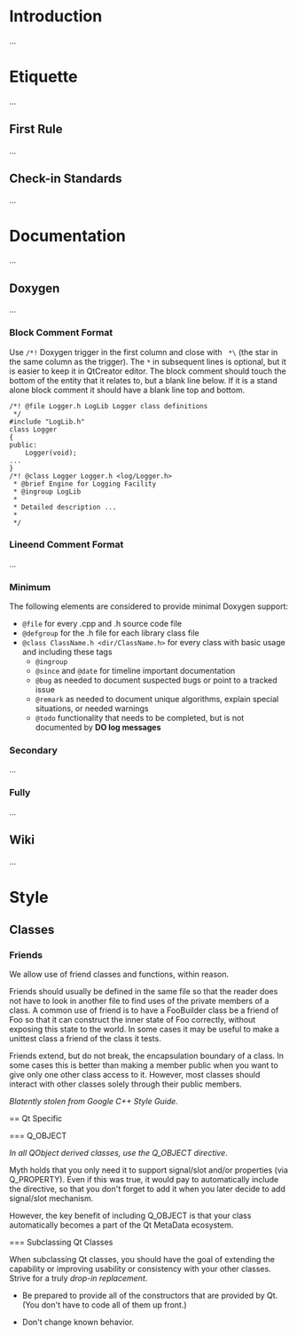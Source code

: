 # Introduction #

...


# Etiquette #

...

## First Rule ##

...

## Check-in Standards ##

...

# Documentation #

...

## Doxygen ##

...

### Block Comment Format ###

Use `/*!` Doxygen trigger in the first column
and close with ` *\` (the star in the same column as the trigger).
The ` * ` in subsequent lines is optional,
but it is easier to keep it in QtCreator editor.
The block comment should touch the bottom of the entity that it relates to,
but a blank line below.
If it is a stand alone block comment it should have a blank line top and bottom.
```
/*! @file Logger.h LogLib Logger class definitions
 */
#include "LogLib.h"
class Logger
{
public:
    Logger(void);
...
}
/*! @class Logger Logger.h <log/Logger.h>
 * @brief Engine for Logging Facility
 * @ingroup LogLib
 *
 * Detailed description ...
 *
 */
```

### Lineend Comment Format ###

...

### Minimum ###

The following elements are considered to provide minimal Doxygen support:
  * `@file` for every .cpp and .h source code file
  * `@defgroup` for the .h file for each library class file
  * `@class ClassName.h <dir/ClassName.h>` for every class with basic usage and including these tags
    * `@ingroup`
    * `@since` and `@date` for timeline important documentation
    * `@bug` as needed to document suspected bugs or point to a tracked issue
    * `@remark` as needed to document unique algorithms, explain special situations, or needed warnings
    * `@todo` functionality that needs to be completed, but is not documented by **DO log messages**


### Secondary ###

...

### Fully ###

...

## Wiki ##

...

# Style #

## Classes ##

### Friends ###

We allow use of friend classes and functions, within reason.

Friends should usually be defined in the same file
so that the reader does not have to look in another file to find
uses of the private members of a class.
A common use of friend is to have a FooBuilder class be a friend of Foo
so that it can construct the inner state of Foo correctly,
without exposing this state to the world.
In some cases it may be useful to make a unittest class
a friend of the class it tests.

Friends extend, but do not break, the encapsulation boundary of a class.
In some cases this is better than making a member public
when you want to give only one other class access to it.
However, most classes should interact with other classes solely
through their public members.

_Blatently stolen from Google C++ Style Guide._

== Qt Specific

=== Q\_OBJECT

_In all QObject derived classes, use the Q\_OBJECT directive_.

Myth holds that you only need it to support signal/slot
and/or properties (via Q\_PROPERTY).
Even if this was true, it would pay to automatically include
the directive, so that you don't forget to add it when
you later decide to add signal/slot mechanism.

However, the key benefit of including Q\_OBJECT is that
your class automatically becomes a part of the Qt MetaData ecosystem.

=== Subclassing Qt Classes

When subclassing Qt classes, you should have the goal of extending
the capability or improving usability or consistency with your
other classes. Strive for a truly _drop-in replacement_.

  * Be prepared to provide all of the constructors that are provided by Qt.
(You don't have to code all of them up front.)

  * Don't change known behavior.
